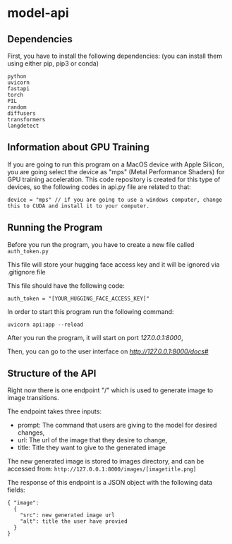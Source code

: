 # model-api

## Dependencies

First, you have to install the following dependencies: (you can install them using either pip, pip3 or conda)

```
python
uvicorn
fastapi
torch
PIL
random
diffusers
transformers
langdetect
```

## Information about GPU Training

If you are going to run this program on a MacOS device with Apple Silicon, you are going select the device as "mps" (Metal Performance Shaders) for GPU training acceleration.
This code repository is created for this type of devices, so the following codes in api.py file are related to that:

```
device = "mps" // if you are going to use a windows computer, change this to CUDA and install it to your computer.
```

## Running the Program

Before you run the program, you have to create a new file called `auth_token.py`

This file will store your hugging face access key and it will be ignored via .gitignore file

This file should have the following code:

```
auth_token = "[YOUR_HUGGING_FACE_ACCESS_KEY]"
```

In order to start this program run the following command:

```
uvicorn api:app --reload
```

After you run the program, it will start on port _127.0.0.1:8000_,

Then, you can go to the user interface on *http://127.0.0.1:8000/docs#*

## Structure of the API

Right now there is one endpoint "/" which is used to generate image to image transitions.

The endpoint takes three inputs:

- prompt: The command that users are giving to the model for desired changes,
- url: The url of the image that they desire to change,
- title: Title they want to give to the generated image

The new generated image is stored to images directory, and can be accessed from:
`http://127.0.0.1:8000/images/[imagetitle.png]`

The response of this endpoint is a JSON object with the following data fields:

```
{ "image":
  {
    "src": new generated image url
    "alt": title the user have provied
  }
}
```
